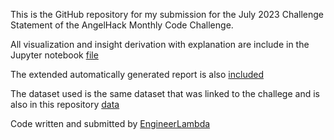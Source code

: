 This is the GitHub repository for my submission for the July 2023 Challenge Statement of the AngelHack Monthly Code Challenge.

All visualization and insight derivation with explanation are include in the Jupyter notebook [file](./pokemon.ipynb)

The extended automatically generated report is also [included](./pokemonreports.html)

The dataset used is the same dataset that was linked to the challege and is also in this repository [data](./pokemon.csv)

Code written and submitted by [EngineerLambda](twitter.com/abdulsomad_me)